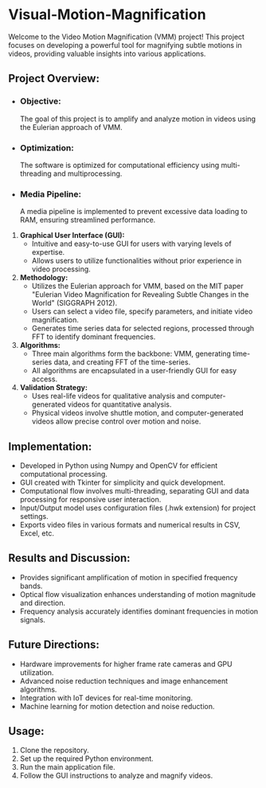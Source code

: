 # Visual-Motion-Magnification
Welcome to the Video Motion Magnification (VMM) project! This project focuses on developing a powerful tool for magnifying subtle motions in videos, providing valuable insights into various applications.</br>

<h2>Project Overview:</h2>
<ul>
<li><h3>Objective:</h3> The goal of this project is to amplify and analyze motion in videos using the Eulerian approach of VMM.</li>
<li><h3>Optimization:</h3> The software is optimized for computational efficiency using multi-threading and multiprocessing.</li>
<li><h3>Media Pipeline:</h3> A media pipeline is implemented to prevent excessive data loading to RAM, ensuring streamlined performance.</li>
</ul>
<ol>
        <li>
            <strong>Graphical User Interface (GUI):</strong>
            <ul>
                <li>Intuitive and easy-to-use GUI for users with varying levels of expertise.</li>
                <li>Allows users to utilize functionalities without prior experience in video processing.</li>
            </ul>
        </li>
        <li>
            <strong>Methodology:</strong>
            <ul>
                <li>Utilizes the Eulerian approach for VMM, based on the MIT paper "Eulerian Video Magnification for Revealing Subtle Changes in the World" (SIGGRAPH 2012).</li>
                <li>Users can select a video file, specify parameters, and initiate video magnification.</li>
                <li>Generates time series data for selected regions, processed through FFT to identify dominant frequencies.</li>
            </ul>
        </li>
        <li>
            <strong>Algorithms:</strong>
            <ul>
                <li>Three main algorithms form the backbone: VMM, generating time-series data, and creating FFT of the time-series.</li>
                <li>All algorithms are encapsulated in a user-friendly GUI for easy access.</li>
            </ul>
        </li>
        <li>
            <strong>Validation Strategy:</strong>
            <ul>
                <li>Uses real-life videos for qualitative analysis and computer-generated videos for quantitative analysis.</li>
                <li>Physical videos involve shuttle motion, and computer-generated videos allow precise control over motion and noise.</li>
            </ul>
        </li>
    </ol>

<h2>Implementation:</h2>
 <ul>
        <li>Developed in Python using Numpy and OpenCV for efficient computational processing.</li>
        <li>GUI created with Tkinter for simplicity and quick development.</li>
        <li>Computational flow involves multi-threading, separating GUI and data processing for responsive user interaction.</li>
        <li>Input/Output model uses configuration files (.hwk extension) for project settings.</li>
        <li>Exports video files in various formats and numerical results in CSV, Excel, etc.</li>
</ul>
<h2>Results and Discussion:</h2>
<ul>
        <li>Provides significant amplification of motion in specified frequency bands.</li>
        <li>Optical flow visualization enhances understanding of motion magnitude and direction.</li>
        <li>Frequency analysis accurately identifies dominant frequencies in motion signals.</li>
</ul>
<h2>Future Directions:</h2>
<ul>
        <li>Hardware improvements for higher frame rate cameras and GPU utilization.</li>
        <li>Advanced noise reduction techniques and image enhancement algorithms.</li>
        <li>Integration with IoT devices for real-time monitoring.</li>
        <li>Machine learning for motion detection and noise reduction.</li>
</ul>  
<h2>Usage:</h2>
 <ol>
        <li>Clone the repository.</li>
        <li>Set up the required Python environment.</li>
        <li>Run the main application file.</li>
        <li>Follow the GUI instructions to analyze and magnify videos.</li>
</ol> 
      

  
